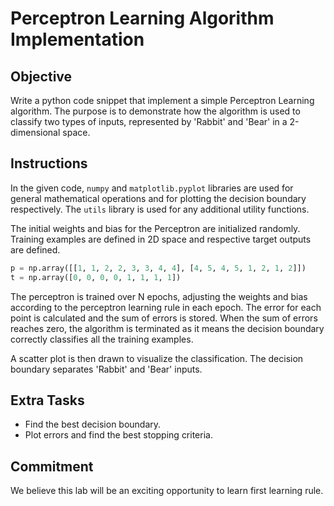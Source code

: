 # Perceptron Learning Algorithm Implementation

## Objective
Write a python code snippet that implement a simple Perceptron Learning algorithm. 
The purpose is to demonstrate how the algorithm is used to classify two types of inputs, represented by 
'Rabbit' and 'Bear' in a 2-dimensional space.

## Instructions

In the given code, `numpy` and `matplotlib.pyplot` libraries are used for general mathematical operations and for
plotting the decision boundary respectively. The `utils` library is used for any additional utility functions.

The initial weights and bias for the Perceptron are initialized randomly. Training examples are defined in 2D space 
and respective target outputs are defined.

```python
p = np.array([[1, 1, 2, 2, 3, 3, 4, 4], [4, 5, 4, 5, 1, 2, 1, 2]])
t = np.array([0, 0, 0, 0, 1, 1, 1, 1])
```

The perceptron is trained over N epochs, adjusting the weights and bias according to the perceptron learning
rule in each epoch. The error for each point is calculated and the sum of errors is stored.
When the sum of errors reaches zero, the algorithm is terminated as it means the decision boundary correctly 
classifies all the training examples.

A scatter plot is then drawn to visualize the classification. 
The decision boundary separates 'Rabbit' and 'Bear' inputs.

## Extra Tasks 
- Find the best decision boundary.
- Plot errors and find the best stopping criteria.

## Commitment

We believe this lab will be an exciting opportunity to learn first learning rule.